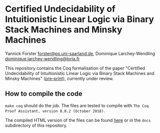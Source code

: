 # Certified Undecidability of Intuitionistic Linear Logic via Binary Stack Machines and Minsky Machines

Yannick Forster <forster@ps.uni-saarland.de>, Dominique Larchey-Wendling <dominique.larchey-wendling@loria.fr>

This repository contains the Coq formalisation of the paper "Certified Undecidability of Intuitionistic Linear Logic via Binary Stack Machines and Minsky Machines" ([pre-print](https://www.ps.uni-saarland.de/~forster/downloads/certified-undecidability-of-ill.pdf)), currently under review.

## How to compile the code

`make coq` should do the job. The files are tested to compile with `The Coq Proof Assistant, version 8.8.2 (October 2018)`.

The compiled HTML version of the files can be found [here](https://uds-psl.github.io/ill-undecidability/toc.html) or in the `docs` subdirectory of this repository.
